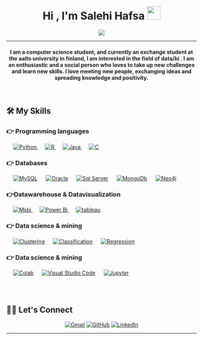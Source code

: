
<h1 align="center">Hi , I'm Salehi Hafsa <img src="https://media.giphy.com/media/hvRJCLFzcasrR4ia7z/giphy.gif" width="35"></h1>
<p align="center">
  <a href="https://github.com/DenverCoder1/readme-typing-svg"><img src="https://readme-typing-svg.herokuapp.com?lines=Data+Engineering+Student;Always%20learning%20new%20things&center=true&width=500&height=50"></a>
</p>
<hr/>
<h4 align="center">I am a computer science student, and currently an exchange student at the aalto university in finland, I am interested in the field of data/bi . I am an enthusiastic and a social person who loves to take up new challenges and learn new skills. I love meeting new people, exchanging ideas and spreading knowledge and positivity.</h4>
<br>

## 🛠️ My Skills

### 👉 Programming languages

<p align="left"> 
  &emsp;
  <a href="https://www.python.org" target="_blank">
    <img alt="Python" src="https://img.shields.io/badge/Python%20-%2314354C.svg?logo=python&logoColor=white">
  </a>
  &emsp;
  <a href="https://www.rstudio.com">
    <img alt="R" src="https://img.shields.io/badge/R-%23777BB4.svg?logo=R&logoColor=white"/>
  </a>
  &emsp;
  <a href="https://www.java.com" target="_blank"> 
    <img alt="Java" src="https://img.shields.io/badge/Java-%23007396.svg?logo=java&logoColor=white">
  </a>
  &emsp; 
  <a href="https://www.cprogramming.com/" target="_blank"> 
    <img alt="C" src="https://img.shields.io/badge/C%20-%232370ED.svg?logo=c&logoColor=white">
  </a> 
</p>


### 👉 Databases
<p align="left">
  &emsp;
    <a href="https://www.mysql.com/"><img alt="MySQL" src="https://img.shields.io/badge/MySQL-%2300f.svg?style=flat&llogo=mysql&logoColor=white"></a>
  &emsp;
    <a href="https://www.oracle.com "><img alt="Oracle" src ="https://img.shields.io/badge/oracle-%2307405e.svg?style=flat&logo=oracle&logoColor=white"/></a>
  &emsp;
    <a href="https://www.microsoft.com/en-us/sql-server"><img alt="Sql Server" src="https://img.shields.io/badge/sqlseraver%20Pages-%23327FC7.svg?style=flat&llogo=sqlserver&logoColor=white"></a>
  &emsp;
    <a href="https://www.mongodb.com"><img alt="MongoDb" src="https://img.shields.io/badge/Mongodb%20-%23430098.svg?logo=mongodb&logoColor=white"></a>  
  &emsp;
    <a href="https://neo4j.com/"><img alt="Neo4j" src ="https://img.shields.io/badge/Neo4j-%23316192.svg?logo=neo4j&logoColor=white"></a>
 </p>
  
### 👉Datawarehouse & Datavisualization
<p align="left">
  &emsp;
   <a href="https://www.microsoft.com/en-us/sql-server/sql-business-intelligence" target="_blank"> 
    <img alt="Msbi" src="https://img.shields.io/badge/Msbi-%23FF9A00.svg?style=flat&logo=msbi&logoColor=white"/>
  </a> 
  &emsp;
  <a href="https://powerbi.microsoft.com/" target="_blank"> 
    <img alt="Power Bi" src="https://img.shields.io/badge/Power Bi-%e749a0.svg?style=flat&logo=powerbi&logoColor=white"/> 
  </a> 
    &emsp;
  <a href="https://www.tableau.com" target="_blank"> 
    <img alt="tableau" src="https://img.shields.io/badge/tableau-%2300f.svg?style=flat&logo=tableau&logoColor=white"/>
  </a>
 </p>

 ### 👉 Data science & mining 
 
<p>
  &emsp;
    <a href="#"><img alt="Clustering" src="https://img.shields.io/badge/Clustering%20-%23FF0000.svg?logo=Clustering&logoColor=white"></a>
  &emsp;
    <a href="#"><img alt="Classification" src="https://img.shields.io/badge/Classification-00b56a.svg?logo=classification&logoColor=white"></a>
  &emsp;
    <a href="#"><img alt="Regression" src="https://img.shields.io/badge/regression-000000.svg?logo=regression&logoColor=white"></a>
  &emsp;
</p>


 ### 👉 Data science & mining 
 
<p>
  &emsp;
    <a href="#"><img alt="Colab" src="https://img.shields.io/badge/Colab-00b56a.svg?logo=google-colab&logoColor=white"></a>
  &emsp;
    <a href="#"><img alt="Visual Studio Code" src="https://img.shields.io/badge/Visual%20Studio%20Code-0078d7.svg?logo=visual-studio-code&logoColor=white"></a>
  &emsp;
    <a href="#"><img alt="Jupyter" src="https://img.shields.io/badge/Jupyter%20-%23F37626.svg?logo=Jupyter&logoColor=white"></a>
</p>

<br/>

<br/>

## 🙋‍♀️ Let's Connect
<p align="center">
	<a href="mailto:hafsa.salehi99@gmail.com"><img src="https://img.icons8.com/bubbles/50/000000/gmail.png" alt="Gmail"/></a>
	<a href="https://github.com/salehi-Hafsa"><img src="https://img.icons8.com/bubbles/50/000000/github.png" alt="GitHub"/></a>
	<a href="https://www.linkedin.com/in/hafsa-salehi-279626197/"><img src="https://img.icons8.com/bubbles/50/000000/linkedin.png" alt="LinkedIn"/></a>
	
</p>

<hr/>










